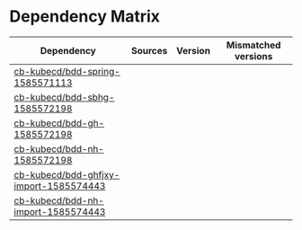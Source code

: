 # Dependency Matrix

Dependency | Sources | Version | Mismatched versions
---------- | ------- | ------- | -------------------
[cb-kubecd/bdd-spring-1585571113](https://github.com/cb-kubecd/bdd-spring-1585571113.git) |  | []() | 
[cb-kubecd/bdd-sbhg-1585572198](https://github.com/cb-kubecd/bdd-sbhg-1585572198.git) |  | []() | 
[cb-kubecd/bdd-gh-1585572198](https://github.com/cb-kubecd/bdd-gh-1585572198.git) |  | []() | 
[cb-kubecd/bdd-nh-1585572198](https://github.com/cb-kubecd/bdd-nh-1585572198.git) |  | []() | 
[cb-kubecd/bdd-ghfjxy-import-1585574443](https://github.com/cb-kubecd/bdd-ghfjxy-import-1585574443.git) |  | []() | 
[cb-kubecd/bdd-nh-import-1585574443](https://github.com/cb-kubecd/bdd-nh-import-1585574443.git) |  | []() | 
